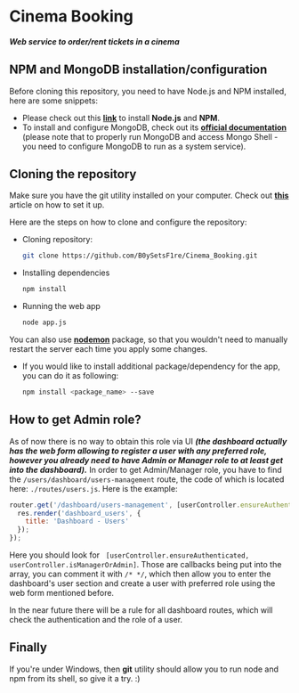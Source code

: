 # Cinema Booking
##### Web service to order/rent tickets in a cinema

## NPM and MongoDB installation/configuration

Before cloning this repository, you need to have Node.js and NPM installed, here are some snippets:

* Please check out this **[link](https://nodejs.org/en/)** to install **Node.js** and **NPM**.
* To install and configure MongoDB, check out its **[official documentation](https://docs.mongodb.com/manual/installation/)** (please note that to properly run MongoDB and access Mongo Shell - you need to configure MongoDB to run as a system service).

## Cloning the repository

Make sure you have the git utility installed on your computer. Check out **[this](https://git-scm.com/book/en/v2/Getting-Started-Installing-Git)** article on how to set it up.

Here are the steps on how to clone and configure the repository:

* Cloning repository:

  ```bash
  git clone https://github.com/B0ySetsF1re/Cinema_Booking.git
  ```
* Installing dependencies

  ```bash
  npm install
  ```
* Running the web app

  ```bash
  node app.js
  ```
You can also use **[nodemon](https://www.npmjs.com/package/nodemon)** package, so that you wouldn't need to manually restart the server each time you apply some changes.

* If you would like to install additional package/dependency for the app, you can do it as following:

  ```bash
  npm install <package_name> --save
  ```

## How to get Admin role?
As of now there is no way to obtain this role via UI ***(the dashboard actually has the web form allowing to register a user with any preferred role, however you already need to have Admin or Manager role to at least get into the dashboard).*** In order to get Admin/Manager role, you have to find the ```/users/dashboard/users-management``` route, the code of which is located here: ```./routes/users.js```. Here is the example:

```javascript
router.get('/dashboard/users-management', [userController.ensureAuthenticated, userController.isManagerOrAdmin], function(req, res) {
  res.render('dashboard_users', {
    title: 'Dashboard - Users'
  });
});
```

Here you should look for ``` [userController.ensureAuthenticated, userController.isManagerOrAdmin]```. Those are callbacks being put into the array, you can comment it with ```/* */```, which then allow you to enter the dashboard's user section and create a user with preferred role using the web form mentioned before.

In the near future there will be a rule for all dashboard routes, which will check the authentication and the role of a user.

## Finally

If you're under Windows, then **git** utility should allow you to run node and npm from its shell, so give it a try. :)

